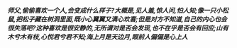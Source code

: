 ***师父,偷偷喜欢一个人,会变成什么样子?大概是,见人羞,惊人问,怕人知;像一只小松鼠,把松子藏在树洞里面,既小心翼翼又满心欢喜;但是对方不知道,自己的内心也会很失落吧?这种喜欢是很安静的,无所谓对是否会发现,也不在乎是否会有回应;山有木兮木有枝,心悦君兮君不知;海上月是天边月,眼前人偏偏是心上人***